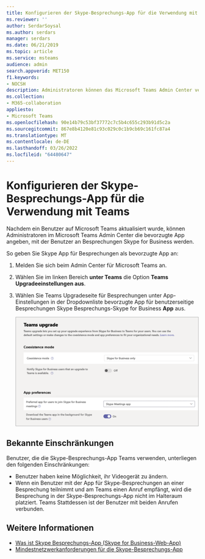 ```yaml
---
title: Konfigurieren der Skype-Besprechungs-App für die Verwendung mit Teams
ms.reviewer: ''
author: SerdarSoysal
ms.author: serdars
manager: serdars
ms.date: 06/21/2019
ms.topic: article
ms.service: msteams
audience: admin
search.appverid: MET150
f1.keywords:
- NOCSH
description: Administratoren können das Microsoft Teams Admin Center verwenden, um die Skype-Besprechungs-App für die Zusammenarbeit mit Teams
ms.collection:
- M365-collaboration
appliesto:
- Microsoft Teams
ms.openlocfilehash: 90e14b79c53bf37772c7c5b4c655c293b91d5c2a
ms.sourcegitcommit: 867e8b4120e81c93c029c0c1b9cb69c161fc87a4
ms.translationtype: MT
ms.contentlocale: de-DE
ms.lasthandoff: 03/26/2022
ms.locfileid: "64480647"
---
```

# <a name="configure-the-skype-meetings-app-to-work-with-teams"></a>Konfigurieren der Skype-Besprechungs-App für die Verwendung mit Teams

Nachdem ein Benutzer auf Microsoft Teams aktualisiert wurde, können Administratoren im Microsoft Teams Admin Center die bevorzugte App angeben, mit der Benutzer an Besprechungen Skype for Business werden.

So geben Sie Skype App für Besprechungen als bevorzugte App an:

1. Melden Sie sich beim Admin Center für Microsoft Teams an.
2. Wählen Sie im linken Bereich **unter Teams** die Option **Teams Upgradeeinstellungen aus**.
3. Wählen Sie Teams Upgradeseite für Besprechungen unter App-Einstellungen in der Dropdownliste bevorzugte App für benutzerseitige Besprechungen Skype Besprechungs-Skype for Business **App** aus.

    ![Wählen Sie Bevorzugte App, damit Benutzer an Besprechungen Skype for Business teilnehmen können.](media/teams-configure-skype-meetings-app-to-work-with-teams-image1.png)

## <a name="known-limitations"></a>Bekannte Einschränkungen

Benutzer, die die Skype-Besprechungs-App Teams verwenden, unterliegen den folgenden Einschränkungen:

- Benutzer haben keine Möglichkeit, ihr Videogerät zu ändern.
- Wenn ein Benutzer mit der App für Skype-Besprechungen an einer Besprechung teilnimmt und am Teams einen Anruf empfängt, wird die Besprechung in der Skype-Besprechungs-App nicht im Halteraum platziert. Teams Stattdessen ist der Benutzer mit beiden Anrufen verbunden.

## <a name="more-information"></a>Weitere Informationen

- [Was ist Skype Besprechungs-App (Skype for Business-Web-App)](https://support.office.microsoft.com/article/what-is-skype-meetings-app-skype-for-business-web-app-1ff3d412-718a-4982-8ff2-a4992608cdb5)
- [Mindestnetzwerkanforderungen für die Skype-Besprechungs-App](/previous-versions/office/communications/mt845808(v=ocs.16))
